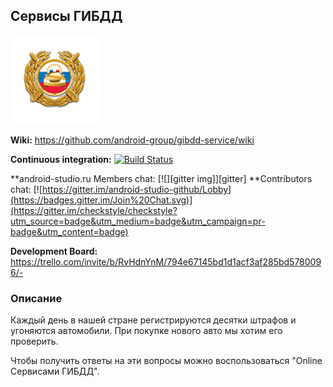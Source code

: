 ## Cервисы ГИБДД

![logo](https://github.com/android-group/gibdd-service/blob/master/app/src/main/res/drawable/logo.png?raw=true)

**Wiki:** https://github.com/android-group/gibdd-service/wiki

**Continuous integration:** [![Build Status](https://travis-ci.org/android-group/gibdd-service.svg?branch=master)](https://travis-ci.org/android-group/gibdd-service)


**android-studio.ru Members chat: [![][gitter img]][gitter]
**Contributors chat: [![https://gitter.im/android-studio-github/Lobby](https://badges.gitter.im/Join%20Chat.svg)](https://gitter.im/checkstyle/checkstyle?utm_source=badge&utm_medium=badge&utm_campaign=pr-badge&utm_content=badge)


**Development Board:** https://trello.com/invite/b/RvHdnYnM/794e67145bd1d1acf3af285bd5780096/-

### Описание
Каждый день в нашей стране регистрируются десятки штрафов и угоняются автомобили.
При покупке нового авто мы хотим его проверить.

Чтобы получить ответы на эти вопросы можно воспользоваться "Online Сервисами ГИБДД".
